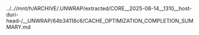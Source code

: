 ../..//mnt/h/ARCHIVE/.UNWRAP/extracted/CORE__2025-08-14__1310__host-duri-head-/__UNWRAP/64b34118c6/CACHE_OPTIMIZATION_COMPLETION_SUMMARY.md